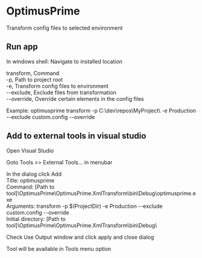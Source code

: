 


# OptimusPrime #

Transform config files to selected environment

## Run app ##

In windows shell: Navigate to installed location

transform, Command  
-p, Path to project root  
-e, Transform config files to environment  
--exclude, Exclude files from transformation  
--override, Override certain elements in the config files  

Example: 
optimusprime transform -p C:\dev\repos\MyProject\ -e Production --exclude custom.config --override

## Add to external tools in visual studio ##

Open Visual Studio

Goto Tools >> External Tools... in menubar

In the dialog click Add  
Title: optimusprime  
Command: [Path to tool]\OptimusPrime\OptimusPrime.XmlTransform\bin\Debug\optimusprime.exe    
Arguments: transform -p $(ProjectDir) -e Production --exclude custom.config --override  
Initial directory: [Path to tool]\OptimusPrime\OptimusPrime.XmlTransform\bin\Debug\  

Check Use Output window and click apply and close dialog

Tool will be available in Tools menu option  